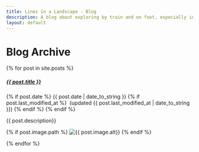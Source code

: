 ```yaml
---
title: Lines in a Landscape - Blog
description: A blog about exploring by train and on foot, especially in Málaga province
layout: default
---
```


# Blog Archive

{% for post in site.posts %}
 
 <div class="blogentry">
 
   <h5><a href="{{ post.url }}">{{ post.title }}</a></h5>
   <p class="postdate">
   {% if post.date %}
     {{ post.date | date_to_string }} 
     {% if post.last_modified_at %}
       &nbsp;(updated {{ post.last_modified_at | date_to_string }}) 
     {% endif %}
   {% endif %}
   </p>
   <p>{{ post.description}}</p>
   {% if post.image.path %}
      <img src= "{{ post.image.path}}" alt="{{ post.image.alt}}"/>
   {% endif %}
 </div>

{% endfor %}



